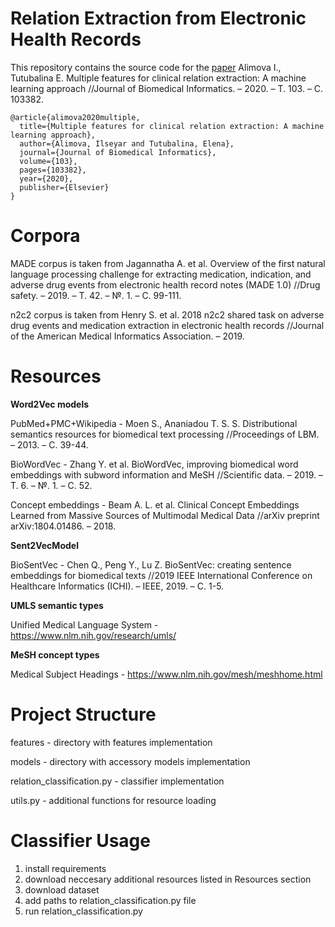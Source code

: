 # Relation Extraction from Electronic Health Records

This repository contains the source code for the [paper](https://www.sciencedirect.com/science/article/abs/pii/S1532046420300095) Alimova I., Tutubalina E. Multiple features for clinical relation extraction: A machine learning approach //Journal of Biomedical Informatics. – 2020. – Т. 103. – С. 103382.

```
@article{alimova2020multiple,
  title={Multiple features for clinical relation extraction: A machine learning approach},
  author={Alimova, Ilseyar and Tutubalina, Elena},
  journal={Journal of Biomedical Informatics},
  volume={103},
  pages={103382},
  year={2020},
  publisher={Elsevier}
}
```

# Corpora

MADE corpus is taken from Jagannatha A. et al. Overview of the first natural language processing challenge for extracting medication, indication, and adverse drug events from electronic health record notes (MADE 1.0) //Drug safety. – 2019. – Т. 42. – №. 1. – С. 99-111.

n2c2 corpus is taken from Henry S. et al. 2018 n2c2 shared task on adverse drug events and medication extraction in electronic health records //Journal of the American Medical Informatics Association. – 2019.

# Resources

<b>Word2Vec models</b> <br />

PubMed+PMC+Wikipedia - Moen S., Ananiadou T. S. S. Distributional semantics resources for biomedical text processing //Proceedings of LBM. – 2013. – С. 39-44.

BioWordVec - Zhang Y. et al. BioWordVec, improving biomedical word embeddings with subword information and MeSH //Scientific data. – 2019. – Т. 6. – №. 1. – С. 52.

Concept embeddings - Beam A. L. et al. Clinical Concept Embeddings Learned from Massive Sources of Multimodal Medical Data //arXiv preprint arXiv:1804.01486. – 2018.

<b>Sent2VecModel</b> <br />

BioSentVec - Chen Q., Peng Y., Lu Z. BioSentVec: creating sentence embeddings for biomedical texts //2019 IEEE International Conference on Healthcare Informatics (ICHI). – IEEE, 2019. – С. 1-5.

<b> UMLS semantic types</b> <br />

Unified Medical Language System - https://www.nlm.nih.gov/research/umls/

<b> MeSH concept types </b> <br />

Medical Subject Headings - https://www.nlm.nih.gov/mesh/meshhome.html

# Project Structure

features - directory with features implementation

models - directory with accessory models implementation

relation_classification.py - classifier implementation

utils.py - additional functions for resource loading

# Classifier Usage

1. install requirements
2. download neccesary additional resources listed in Resources section
3. download dataset
4. add paths to relation_classification.py file
5. run relation_classification.py
